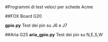 #Programmi di test veloci per schede Acme

##FOX Board G20

**gpio.py** 
Test dei pin su J6 e J7 

##Aria G25
**aria_gpio.py** 
Test dei pin su N,E,S,W 

